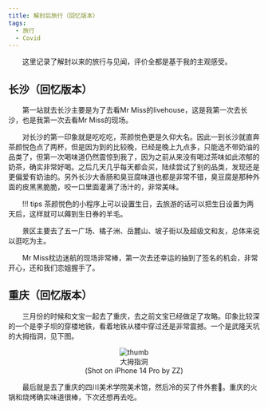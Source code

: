```yaml
---
title: 解封后旅行（回忆版本）
tags: 
  - 旅行
  - Covid
---
```


<style>
p{
text-indent: 2em; /*首行缩进*/
}
</style>

这里记录了解封以来的旅行与见闻，评价全都是基于我的主观感受。

## 长沙（回忆版本）

第一站就去长沙主要是为了去看Mr Miss的livehouse，这是我第一次去长沙，也是我第一次去看Mr Miss的现场。

对长沙的第一印象就是吃吃吃，茶颜悦色更是久仰大名。因此一到长沙就直奔茶颜悦色点了两杯，但是因为到的比较晚，已经是晚上九点多，只能选不带奶油的品类了，但第一次喝味道仍然震惊到我了，因为之前从来没有喝过茶味如此浓郁的奶茶，确实非常好喝。之后几天几乎每天都会买，陆续尝试了别的品类，发现还是更偏爱有奶油的。另外长沙大香肠和臭豆腐味道也都是非常不错，臭豆腐是那种外面的皮黑黑脆脆，咬一口里面灌满了汤汁的，非常美味。

!!! tips
    茶颜悦色的小程序上可以设置生日，去旅游的话可以把生日设置为两天后，这样就可以薅到生日券的羊毛。

景区主要去了五一广场、橘子洲、岳麓山、坡子街以及超级文和友，总体来说以逛吃为主。

Mr Miss枕边迷航的现场非常棒，第一次去还幸运的抽到了签名的机会，非常开心，还和我们恋姐握手了。

## 重庆（回忆版本）

三月份的时候和文宝一起去了重庆，去之前文宝已经做足了攻略。印象比较深的一个是李子坝的穿楼地铁，看着地铁从楼中穿过还是非常震撼。一个是武隆天坑的大拇指洞，见下图。

<figure align="center">
  <img src="../assets/chongqing/thumb.jpeg" alt="thumb">
  <figcaption>大拇指洞<br>(Shot on iPhone 14 Pro by ZZ)</figcaption>
</figure>

最后就是去了重庆的四川美术学院美术馆，然后冷的买了件外套🤡。重庆的火锅和烧烤确实味道很棒，下次还想再去吃。